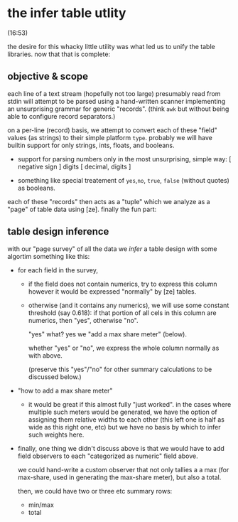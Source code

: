 # the infer table utlity

(16:53)

the desire for this whacky little utility was what led us
to unify the table libraries. now that that is complete:




## objective & scope

each line of a text stream (hopefully not too large) presumably read
from stdin will attempt to be parsed using a hand-written scanner
implementing an unsurprising grammar for generic "records".
(think `awk` but without being able to configure record separators.)

on a per-line (record) basis, we attempt to convert each of these
"field" values (as strings) to their simple platform `type`. probably
we will have builtin support for only strings, ints, floats, and
booleans.

  - support for parsing numbers only in the most unsurprising,
    simple way: [ negative sign ] digits [ decimal, digits ]

  - something like special treatement of `yes`,`no`, `true`,
    `false` (without quotes) as booleans.

each of these "records" then acts as a "tuple" which we analyze
as a "page" of table data using [ze].  finally the fun part:




## table design inference

with our "page survey" of all the data we *infer* a table design
with some algortim something like this:

  - for each field in the survey,

    - if the field does not contain numerics,
      try to express this column however it would be expressed
      "normally" by [ze] tables.

    - otherwise (and it contains any numerics), we will use some
      constant threshold (say 0.618): if that portion of all cels
      in this column are numerics, then "yes", otherwise "no".

      "yes" what? yes we "add a max share meter" (below).

      whether "yes" or "no", we express the whole column normally
      as with above.

      (preserve this "yes"/"no" for other summary calculations to
       be discussed below.)


  - "how to add a max share meter"

    - it would be great if this almost fully "just worked". in the
      cases where multiple such meters would be generated, we have
      the option of assigning them relative widths to each other
      (this left one is half as wide as this right one, etc) but we
      have no basis by which to infer such weights here.


  - finally, one thing we didn't discuss above is that we would have
    to add field observers to each "categorized as numeric" field above.

    we could hand-write a custom observer that not only tallies a
    a max (for max-share, used in generating the max-share meter),
    but also a total.

    then, we could have two or three etc summary rows:
      - min/max
      - total
